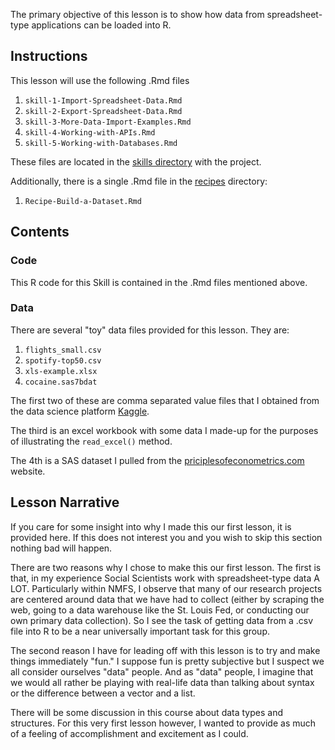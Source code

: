 The primary objective of this lesson is to show how data from
spreadsheet-type applications can be loaded into R.

Instructions
------------

This lesson will use the following .Rmd files

1.  `skill-1-Import-Spreadsheet-Data.Rmd`
2.  `skill-2-Export-Spreadsheet-Data.Rmd`
3.  `skill-3-More-Data-Import-Examples.Rmd`
4.  `skill-4-Working-with-APIs.Rmd`
5.  `skill-5-Working-with-Databases.Rmd`

These files are located in the [skills
directory](https://github.com/aaronmams/rHD-skill-1-Data-Import/tree/master/skills)
with the project.

Additionally, there is a single .Rmd file in the [recipes]() directory:

1.  `Recipe-Build-a-Dataset.Rmd`

Contents
--------

### Code

This R code for this Skill is contained in the .Rmd files mentioned
above.

### Data

There are several "toy" data files provided for this lesson. They are:

1.  `flights_small.csv`
2.  `spotify-top50.csv`
3.  `xls-example.xlsx`
4.  `cocaine.sas7bdat`

The first two of these are comma separated value files that I obtained
from the data science platform [Kaggle](https://www.kaggle.com/).

The third is an excel workbook with some data I made-up for the purposes
of illustrating the `read_excel()` method.

The 4th is a SAS dataset I pulled from the
[priciplesofeconometrics.com](http://www.principlesofeconometrics.com/sas.htm)
website.

Lesson Narrative
----------------

If you care for some insight into why I made this our first lesson, it
is provided here. If this does not interest you and you wish to skip
this section nothing bad will happen.

There are two reasons why I chose to make this our first lesson. The
first is that, in my experience Social Scientists work with
spreadsheet-type data A LOT. Particularly within NMFS, I observe that
many of our research projects are centered around data that we have had
to collect (either by scraping the web, going to a data warehouse like
the St. Louis Fed, or conducting our own primary data collection). So I
see the task of getting data from a .csv file into R to be a near
universally important task for this group.

The second reason I have for leading off with this lesson is to try and
make things immediately "fun." I suppose fun is pretty subjective but I
suspect we all consider ourselves "data" people. And as "data" people, I
imagine that we would all rather be playing with real-life data than
talking about syntax or the difference between a vector and a list.

There will be some discussion in this course about data types and
structures. For this very first lesson however, I wanted to provide as
much of a feeling of accomplishment and excitement as I could.
